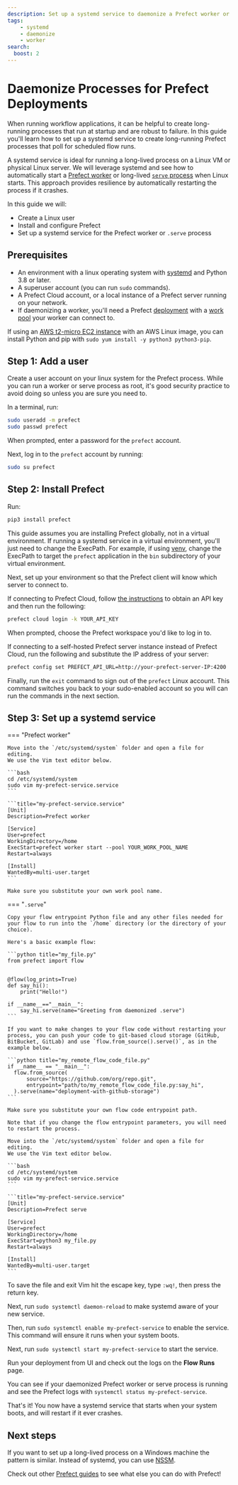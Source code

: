 ```yaml
---
description: Set up a systemd service to daemonize a Prefect worker or create a long-running deployment serve process
tags:
    - systemd
    - daemonize
    - worker
search:
  boost: 2
---
```


# Daemonize Processes for Prefect Deployments

When running workflow applications, it can be helpful to create long-running processes that run at startup and are robust to failure.
In this guide you'll learn how to set up a systemd service to create long-running Prefect processes that poll for scheduled flow runs.

A systemd service is ideal for running a long-lived process on a Linux VM or physical Linux server.
We will leverage systemd and see how to automatically start a [Prefect worker](/concepts/work-pools/#worker-overview) or long-lived [`serve` process](/concepts/flows/#serving-a-flow) when Linux starts.
This approach provides resilience by automatically restarting the process if it crashes.

In this guide we will:

* Create a Linux user
* Install and configure Prefect
* Set up a systemd service for the Prefect worker or `.serve` process

## Prerequisites

* An environment with a linux operating system with [systemd](https://systemd.io/) and Python 3.8 or later.
* A superuser account (you can run `sudo` commands).
* A Prefect Cloud account, or a local instance of a Prefect server running on your network.
* If daemonizing a worker, you'll need a Prefect [deployment](/concepts/deployments/) with a [work pool](/concepts/work-pools/) your worker can connect to.

If using an [AWS t2-micro EC2 instance](https://aws.amazon.com/ec2/instance-types/t2/) with an AWS Linux image, you can install Python and pip with `sudo yum install -y python3 python3-pip`.

## Step 1: Add a user

Create a user account on your linux system for the Prefect process.
While you can run a worker or serve process as root, it's good security practice to avoid doing so unless you are sure you need to.

In a terminal, run:

```bash
sudo useradd -m prefect
sudo passwd prefect
```

When prompted, enter a password for the `prefect` account.

Next, log in to the `prefect` account by running:

```bash
sudo su prefect
```

## Step 2: Install Prefect

Run:

```bash
pip3 install prefect
```

This guide assumes you are installing Prefect globally, not in a virtual environment.
If running a systemd service in a virtual environment, you'll just need to change the ExecPath.
For example, if using [venv](https://docs.python.org/3/library/venv.html), change the ExecPath to target the `prefect` application in the `bin` subdirectory of your virtual environment.

Next, set up your environment so that the Prefect client will know which server to connect to.

If connecting to Prefect Cloud, follow [the instructions](https://docs.prefect.io/ui/cloud-getting-started/#create-an-api-key) to obtain an API key and then run the following:

```bash
prefect cloud login -k YOUR_API_KEY
```

When prompted, choose the Prefect workspace you'd like to log in to.

If connecting to a self-hosted Prefect server instance instead of Prefect Cloud, run the following and substitute the IP address of your server:

```bash
prefect config set PREFECT_API_URL=http://your-prefect-server-IP:4200
```

Finally, run the `exit` command to sign out of the `prefect` Linux account.
This command switches you back to your sudo-enabled account so you will can run the commands in the next section.

## Step 3: Set up a systemd service

=== "Prefect worker"

    Move into the `/etc/systemd/system` folder and open a file for editing.
    We use the Vim text editor below.

    ```bash
    cd /etc/systemd/system
    sudo vim my-prefect-service.service
    ```

    ```title="my-prefect-service.service"
    [Unit]
    Description=Prefect worker

    [Service]
    User=prefect
    WorkingDirectory=/home
    ExecStart=prefect worker start --pool YOUR_WORK_POOL_NAME
    Restart=always

    [Install]
    WantedBy=multi-user.target
    ```

    Make sure you substitute your own work pool name.

=== "`.serve`"

    Copy your flow entrypoint Python file and any other files needed for your flow to run into the `/home` directory (or the directory of your choice).

    Here's a basic example flow:

    ```python title="my_file.py"
    from prefect import flow


    @flow(log_prints=True)
    def say_hi():
        print("Hello!")
        
    if __name__=="__main__":
        say_hi.serve(name="Greeting from daemonized .serve")
    ```

    If you want to make changes to your flow code without restarting your process, you can push your code to git-based cloud storage (GitHub, BitBucket, GitLab) and use `flow.from_source().serve()`, as in the example below.

    ```python title="my_remote_flow_code_file.py"
    if __name__ == "__main__":
      flow.from_source(
          source="https://github.com/org/repo.git",
          entrypoint="path/to/my_remote_flow_code_file.py:say_hi",
      ).serve(name="deployment-with-github-storage")
    ```

    Make sure you substitute your own flow code entrypoint path.

    Note that if you change the flow entrypoint parameters, you will need to restart the process.

    Move into the `/etc/systemd/system` folder and open a file for editing.
    We use the Vim text editor below.

    ```bash
    cd /etc/systemd/system
    sudo vim my-prefect-service.service
    ```

    ```title="my-prefect-service.service"
    [Unit]
    Description=Prefect serve 

    [Service]
    User=prefect
    WorkingDirectory=/home
    ExecStart=python3 my_file.py
    Restart=always

    [Install]
    WantedBy=multi-user.target
    ```

To save the file and exit Vim hit the escape key, type `:wq!`, then press the return key.

Next, run `sudo systemctl daemon-reload` to make systemd aware of your new service.

Then, run `sudo systemctl enable my-prefect-service` to enable the service.
This command will ensure it runs when your system boots.

Next, run `sudo systemctl start my-prefect-service` to start the service.

Run your deployment from UI and check out the logs on the **Flow Runs** page.

You can see if your daemonized Prefect worker or serve process is running and see the Prefect logs with `systemctl status my-prefect-service`.

That's it!
You now have a systemd service that starts when your system boots, and will restart if it ever crashes.

## Next steps

If you want to set up a long-lived process on a Windows machine the pattern is similar.
Instead of systemd, you can use [NSSM](https://nssm.cc/).

Check out other [Prefect guides](/guides/) to see what else you can do with Prefect!
